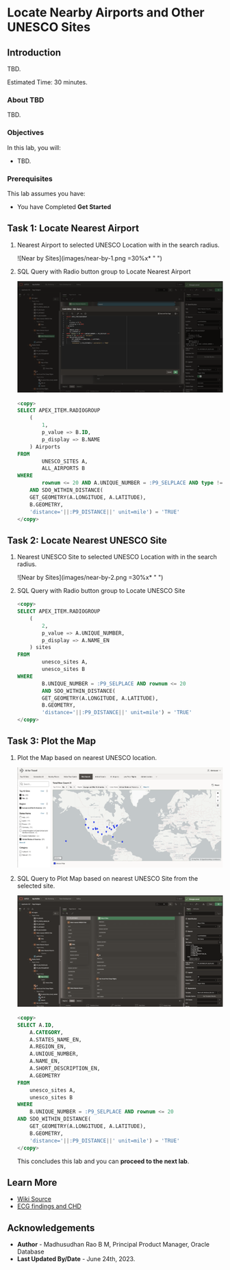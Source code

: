 # Locate Nearby Airports and Other UNESCO Sites

## Introduction

TBD.

Estimated Time: 30 minutes.  

### About TBD

TBD.
 
### Objectives

In this lab, you will:
 
* TBD. 

### Prerequisites

This lab assumes you have:

* You have Completed **Get Started**  

## Task 1: Locate Nearest Airport
 
1. Nearest Airport to selected UNESCO Location with in the search radius.
 
    ![Near by Sites](images/near-by-1.png =30%x* " ")

2. SQL Query with Radio button group to Locate Nearest Airport

    ![Near by Sites](images/nearest.png " ")
 
    ```sql
    <copy> 
    SELECT APEX_ITEM.RADIOGROUP 
        (
            1,
            p_value => B.ID,
            p_display => B.NAME 
        ) Airports
    FROM   
            UNESCO_SITES A,
            ALL_AIRPORTS B
    WHERE 
            rownum <= 20 AND A.UNIQUE_NUMBER = :P9_SELPLACE AND type != 'heliport'
        AND SDO_WITHIN_DISTANCE(
        GET_GEOMETRY(A.LONGITUDE, A.LATITUDE),
        B.GEOMETRY,
        'distance='||:P9_DISTANCE||' unit=mile') = 'TRUE'
    </copy>
    ```

## Task 2: Locate Nearest UNESCO Site

1. Nearest UNESCO Site to selected UNESCO Location with in the search radius.

    ![Near by Sites](images/near-by-2.png =30%x* " ")

2. SQL Query with Radio button group to Locate UNESCO Site
 
    ```sql
    <copy> 
    SELECT APEX_ITEM.RADIOGROUP 
        (
            2,
            p_value => A.UNIQUE_NUMBER,
            p_display => A.NAME_EN 
        ) sites
    FROM
            unesco_sites A,
            unesco_sites B
    WHERE
            B.UNIQUE_NUMBER = :P9_SELPLACE AND rownum <= 20
            AND SDO_WITHIN_DISTANCE(
            GET_GEOMETRY(A.LONGITUDE, A.LATITUDE),
            B.GEOMETRY,
            'distance='||:P9_DISTANCE||' unit=mile') = 'TRUE'
    </copy>
    ```

## Task 3: Plot the Map

1. Plot the Map based on nearest UNESCO location.

    ![Near by Sites](images/near-by-filter.png " ")

2. SQL Query to Plot Map based on nearest UNESCO Site from the selected site.

    ![Near by Sites](images/map.png " ")

    ```sql
    <copy> 
    SELECT A.ID,
        A.CATEGORY,
        A.STATES_NAME_EN,
        A.REGION_EN,
        A.UNIQUE_NUMBER, 
        A.NAME_EN, 
        A.SHORT_DESCRIPTION_EN,
        A.GEOMETRY   
    FROM
        unesco_sites A,
        unesco_sites B
    WHERE
        B.UNIQUE_NUMBER = :P9_SELPLACE AND rownum <= 20
    AND SDO_WITHIN_DISTANCE(
        GET_GEOMETRY(A.LONGITUDE, A.LATITUDE),
        B.GEOMETRY,
        'distance='||:P9_DISTANCE||' unit=mile') = 'TRUE'
    </copy>
    ```
  
    This concludes this lab and you can **proceed to the next lab**.

## Learn More

* [Wiki Source](https://en.wikipedia.org/wiki/Electrocardiography)
* [ECG findings and CHD](https://www.sevencountriesstudy.com/ecg-predictors-and-coronary-heart-disease/)

## Acknowledgements

* **Author** - Madhusudhan Rao B M, Principal Product Manager, Oracle Database
* **Last Updated By/Date** - June 24th, 2023.